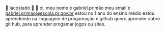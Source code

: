 🐊 lacostado 🥂 🧊
oi, meu nome é gabriel.primão
meu email é gabriel.primao@escola.pr.gov.br
estou no 1 ano do ensino médio 
estou aprendendo na linguagem de progamação e github
quero aprender sobre git hub, para aprender progamar jogos ou sites.
